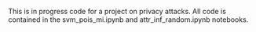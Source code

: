 This is in progress code for a project on privacy attacks. All code is contained
in the svm_pois_mi.ipynb and attr_inf_random.ipynb notebooks.
